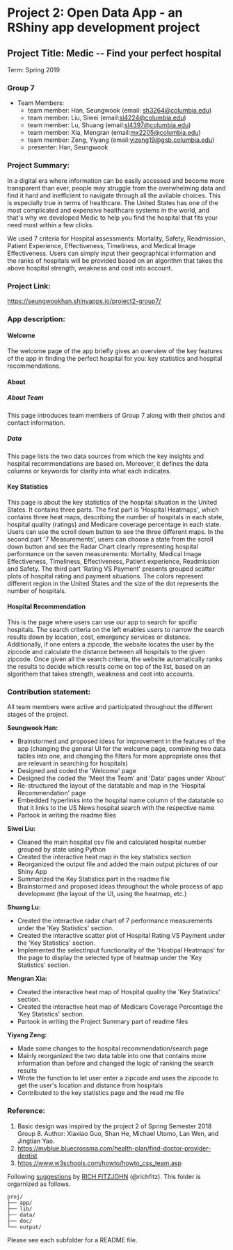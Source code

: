 # Project 2: Open Data App - an RShiny app development project

## Project Title: Medic -- Find your perfect hospital
Term: Spring 2019

### **Group 7**
+ Team Members:
	+ team member: Han, Seungwook (email: sh3264@columbia.edu)
	+ team member: Liu, Siwei (email:sl4224@columbia.edu)
	+ team member: Lu, Shuang (email:sl4397@columbia.edu)
	+ team member: Xia, Mengran (email:mx2205@columbia.edu)
	+ team member: Zeng, Yiyang (email:yizeng19@gsb.columbia.edu)
  + presenter: Han, Seungwook

### **Project Summary**:

In a digital era where information can be easily accessed and become more transparent than ever, people may struggle from the overwhelming data and find it hard and inefficient to navigate through all the avilable choices. This is especially true in terms of healthcare. The United States has one of the most complicated and expensive healthcare systems in the world, and that's why we developed Medic to help you find the hospital that fits your need most within a few clicks.

We used 7 criteria for Hospital assessments: Mortality, Safety, Readmission, Patient Experience, Effectiveness, Timeliness, and Medical Image Effectiveness. Users can simply input their geographical information and the ranks of hospitals will be provided based on an algorithm that takes the above hospital strength, weakness and cost into account.


### **Project Link**:

https://seungwookhan.shinyapps.io/project2-group7/

### **App description:**
#### Welcome
The welcome page of the app briefly gives an overview of the key features of the app in finding the perfect hospital for you: key statistics and hospital recommendations.

#### About
##### About Team
This page introduces team members of Group 7 along with their photos and contact information.

##### Data
This page lists the two data sources from which the key insights and hospital recommendations are based on. Moreover, it defines the data columns or keywords for clarity into what each indicates.

#### Key Statistics
This page is about the key statistics of the hospital situation in the United States. It contains three parts. The first part is 'Hospital Heatmaps', which contains three heat maps, describing the number of hospitals in each state, hospital quality (ratings) and Medicare coverage percentage in each state. Users can use the scroll down button to see the three different maps. In the second part '7 Measurements', users can choose a state from the scroll down button and see the Radar Chart clearly representing hospital performance on the seven measurements: Mortality, Medical Image Effectiveness, Timeliness, Effectiveness, Patient experience, Readmission and Safety. The third part 'Rating VS Payment' presents grouped scatter plots of hospital rating and payment situations. The colors represent different region in the United States and the size of the dot represents the number of hospitals.

#### Hospital Recommendation
This is the page where users can use our app to search for spcific hospitals. The search criteria on the left enables users to narrow the search results down by location, cost, emergency services or distance. Additionally, if one enters a zipcode, the website locates the user by the zipcode and calculate the distance between all hospitals to the given zipcode. Once given all the search criteria, the website automatically ranks the results to decide which results come on top of the list, based on an algorithem that takes strength, weakness and cost into accounts.  

### **Contribution statement**:

All team members were active and participated throughout the different stages of the project.

__Seungwook Han:__
* Brainstormed and proposed ideas for improvement in the features of the app (changing the general UI for the welcome page, combining two data tables into one, and changing the filters for more appropriate ones that are relevant in searching for hospitals)
* Designed and coded the 'Welcome' page
* Designed the coded the 'Meet the Team' and 'Data' pages under 'About'
* Re-structured the layout of the datatable and map in the 'Hospital Recommendation' page
* Embedded hyperlinks into the hospital name column of the datatable so that it links to the US News hospital search with the respective name
* Partook in writing the readme files

__Siwei Liu:__
* Cleaned the main hospital csv file and calculated hospital number grouped by state using Python
* Created the interactive heat map in the key statistics section
* Reorganized the output file and added the main output pictures of our Shiny App
* Summarized the Key Statistics part in the readme file
* Brainstormed and proposed ideas throughout the whole process of app development
(the layout of the UI, using the heatmap, etc.)

__Shuang Lu:__
* Created the interactive radar chart of 7 performance measurements under the 'Key Statistics' section.
* Created the interactive scatter plot of Hospital Rating VS Payment under the 'Key Statistics' section.
* Implemented the selectInput functionality of the 'Hostipal Heatmaps' for the page to display the selected type of heatmap under the 'Key Statistics' section.

__Mengran Xia:__
* Created the interactive heat map of Hospital quality the 'Key Statistics' section.
* Created the interactive heat map of Medicare Coverage Percentage the 'Key Statistics' section.
* Partook in writing the Project Summary part of readme files

__Yiyang Zeng:__
* Made some changes to the hospital recommendation/search page
* Mainly reorganized the two data table into one that contains more information than before and changed the logic of ranking the search results
* Wrote the function to let user enter a zipcode and uses the zipcode to get the user's location and distance from hospitals
* Contributed to the key statistics page and the read me file


### **Reference**:
1. Basic design was inspired by the project 2 of Spring Semester 2018 Group 8. Author: Xiaxiao Guo, Shan He, Michael Utomo, Lan Wen, and Jingtian Yao.
2. https://myblue.bluecrossma.com/health-plan/find-doctor-provider-dentist
3. https://www.w3schools.com/howto/howto_css_team.asp



Following [suggestions](http://nicercode.github.io/blog/2013-04-05-projects/) by [RICH FITZJOHN](http://nicercode.github.io/about/#Team) (@richfitz). This folder is orgarnized as follows.

```
proj/
├── app/
├── lib/
├── data/
├── doc/
└── output/
```

Please see each subfolder for a README file.
